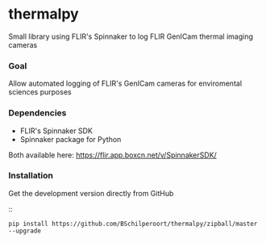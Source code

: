# thermalpy
Small library using FLIR's Spinnaker to log FLIR GenICam thermal imaging cameras

### Goal
Allow automated logging of FLIR's GenICam cameras for enviromental sciences purposes


### Dependencies
* FLIR's Spinnaker SDK
* Spinnaker package for Python

Both available here: https://flir.app.boxcn.net/v/SpinnakerSDK/


### Installation
Get the development version directly from GitHub


:: 
 
    pip install https://github.com/BSchilperoort/thermalpy/zipball/master --upgrade
 

